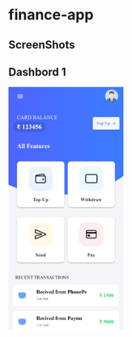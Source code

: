 # finance-app


## ScreenShots

## Dashbord 1 
<img height="480px" src="Screenshot/Dashbord 1.png">
<br>
